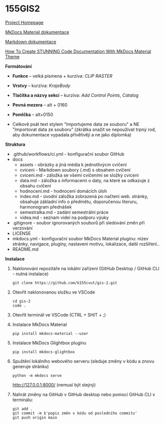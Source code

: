 # 155GIS2

[Project Homepage](https://k155cvut.github.io/gis-2/)

[MkDocs Material dokumentace](https://squidfunk.github.io/mkdocs-material/)

[Markdown dokumentace](https://www.markdownguide.org/basic-syntax/)

[How To Create STUNNING Code Documentation With MkDocs Material Theme](https://www.youtube.com/watch?v=Q-YA_dA8C20&t=767s)

**Formátování**

- **Funkce** – velká písmena + kurzíva: _CLIP RASTER_
- **Vrstvy** – kurzíva: _KrajeBody_
- **Tlačítka a názvy sekcí** – kurzíva: _Add Control Points_, _Catalog_
- **Pevná mezera** – alt + 0160
- **Pomlčka** – alt+0150

- Celkově psát text stylem "Importujeme data ze souboru" a NE "Importovat data ze souboru" (zkrátka snažit se nepoužívat trpný rod, aby dokumentace vypadala přívětivěji a ne jako diplomka)

**Struktura**

- .github/workflows/ci.yml - konfigurační soubor GitHub
- docs
  - assets - obrázky a jiná média k jednotlivýcm cvičení
  - cviceni - Markdown soubory (.md) s obsahem cvičení
  - cviceni.md - záložka se všemi cvičeními se složky cviceni
  - data.md - záložka s informacemi o daty, na které se odkazuje z obsahu cvičení
  - hodnoceni.md - hodnocení domácích úloh
  - index.md - úvodní záložka zobrazená po načtení web. stránky, obsahuje základní info o předmětu, doporučenou literuru, harmonogram přednášek
  - semestralka.md - zadání semestrální práce
  - videa.md - seznam videí na podporu výuky
- .gitignore - soubor ignorovaných souborů při sledování změn při verzování
- LICENSE
- mkdocs.yml - konfigurační soubor MkDocs Material pluginu: nízev stránky, navigace, pluginy, nastavení motivu, lokalizace, další rozšíření..
- README.md

**Instalace**

1. Naklonování repozitáře na lokální zařízení (GitHub Desktop / GitHub CLI - nutná instalace)
   ```
   git clone https://github.com/k155cvut/gis-2.git
   ```
2. Otevřít naklonovanou složku ve VSCode
   ```
   cd gis-2
   code .
   ```
3. Otevřít terminál ve VSCode (CTRL + SHIT + ;)
4. Instalace MkDocs Material
   ```
   pip install mkdocs-material --user
   ```
5. Instalace MkDocs Glightbox pluginu
   ```
   pip install mkdocs-glightbox
   ```
7. Spuštění lokálního webového serveru (sleduje změny v kódu a znovu generuje stránku)
   ```
   python -m mkdocs serve
   ```
   http://127.0.0.1:8000/ (nemusí být stejný)

8. Nahrát změny na GitHub
   v GitHub desktop nebo pomocí GitHub CLI v terminálu:
   ```
   git add .
   git commit -m $'popis změn v kódu od posledního commitu'
   git push origin main
   ```
